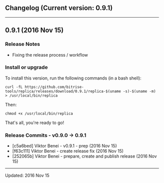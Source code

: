 ## Changelog (Current version: 0.9.1)

-----------------

## 0.9.1 (2016 Nov 15)

### Release Notes

* Fixing the release process / workflow

### Install or upgrade

To install this version, run the following commands (in a bash shell):

```
curl -fL https://github.com/bitrise-tools/replica/releases/download/0.9.1/replica-$(uname -s)-$(uname -m) > /usr/local/bin/replica
```

Then:

```
chmod +x /usr/local/bin/replica
```

That's all, you're ready to go!

### Release Commits - v0.9.0 -> 0.9.1

* [c5a6bed] Viktor Benei - v0.9.1 - prep (2016 Nov 15)
* [f63c111] Viktor Benei - create release fix (2016 Nov 15)
* [252065b] Viktor Benei - prepare, create and publish release (2016 Nov 15)


-----------------

Updated: 2016 Nov 15